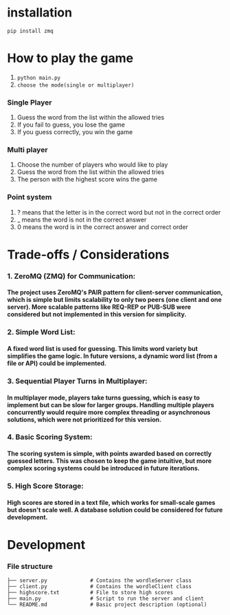 # installation
`pip install zmq`

# How to play the game
1. `python main.py`
2. `choose the mode(single or multiplayer)`

### Single Player
1. Guess the word from the list within the allowed tries
2. If you fail to guess, you lose the game
3. If you guess correctly, you win the game

### Multi player
1. Choose the number of players who would like to play
2. Guess the word from the list within the allowed tries
3. The person with the highest score wins the game

### Point system
1. ? means that the letter is in the correct word but not in the correct order
2. _ means the word is not in the correct answer
3. 0 means the word is in the correct answer and correct order

# Trade-offs / Considerations

### 1. ZeroMQ (ZMQ) for Communication:

#### The project uses ZeroMQ's PAIR pattern for client-server communication, which is simple but limits scalability to only two peers (one client and one server). More scalable patterns like REQ-REP or PUB-SUB were considered but not implemented in this version for simplicity.

### 2. Simple Word List:

#### A fixed word list is used for guessing. This limits word variety but simplifies the game logic. In future versions, a dynamic word list (from a file or API) could be implemented.

### 3. Sequential Player Turns in Multiplayer:

#### In multiplayer mode, players take turns guessing, which is easy to implement but can be slow for larger groups. Handling multiple players concurrently would require more complex threading or asynchronous solutions, which were not prioritized for this version.

### 4. Basic Scoring System:

#### The scoring system is simple, with points awarded based on correctly guessed letters. This was chosen to keep the game intuitive, but more complex scoring systems could be introduced in future iterations.

### 5. High Score Storage:

#### High scores are stored in a text file, which works for small-scale games but doesn't scale well. A database solution could be considered for future development.

# Development

### File structure

```
├── server.py              # Contains the wordleServer class
├── client.py              # Contains the wordleClient class
├── highscore.txt          # File to store high scores
├── main.py                # Script to run the server and client
└── README.md              # Basic project description (optional)
```